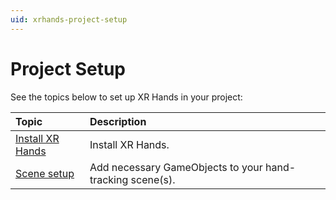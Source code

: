 ```yaml
---
uid: xrhands-project-setup
---
```

# Project Setup

See the topics below to set up XR Hands in your project:

| Topic | Description |
| :---- | :---------- |
| [Install XR Hands](xref:xrhands-install) | Install XR Hands. |
| [Scene setup](xref:xrhands-scene-setup) | Add necessary GameObjects to your hand-tracking scene(s). |

